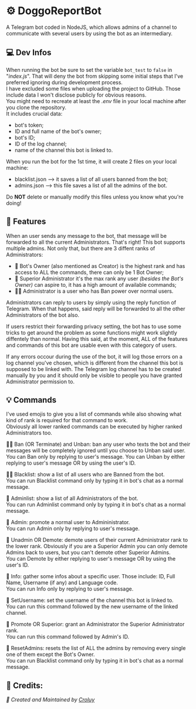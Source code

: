 # ⚙️ DoggoReportBot

A Telegram bot coded in NodeJS, which allows admins of a channel to communicate with several users by using the bot as an intermediary.
<br>

## 💻 Dev Infos

When running the bot be sure to set the variable `bot_test` to `false` in "*index.js*". That will deny the bot from skipping some initial steps that I've preferred ignoring during development process.<br>
I have excluded some files when uploading the project to GitHub. Those include data I won't disclose publicly for obvious reasons.<br>
You might need to recreate at least the *.env* file in your local machine after you clone the repository.<br>
It includes crucial data:
- bot's token;
- ID and full name of the bot's owner;
- bot's ID;
- ID of the log channel;
- name of the channel this bot is linked to.<br>

When you run the bot for the 1st time, it will create 2 files on your local machine:<br>
- blacklist.json --> it saves a list of all users banned from the bot;<br>
- admins.json --> this file saves a list of all the admins of the bot.<br>

Do **NOT** delete or manually modify this files unless you know what you're doing!
<br>

## 🧬 Features

When an user sends any message to the bot, that message will be forwarded to all the current Administrators. That's right! This bot supports multiple admins. Not only that, but there are 3 diffent ranks of Administrators:<br>
+ 👑 Bot's Owner (also mentioned as Creator) is the highest rank and has access to ALL the commands, there can only be 1 Bot Owner;<br>
+ 💎 Superior Administrator it's the max rank any user *(besides the Bot's Owner)* can aspire to, it has a high amount of available commands;<br>
+ 👮‍♀️ Administrator is a user who has Ban power over normal users.

Administrators can reply to users by simply using the reply function of Telegram. When that happens, said reply will be forwarded to all the other Administrators of the bot also.

If users restrict their forwarding privacy setting, the bot has to use some tricks to get around the problem as some functions might work slightly diffentely than normal. Having this said, at the moment, ALL of the features and commands of this bot are usable even with this category of users.

If any errors occour during the use of the bot, it will log those errors on a log channel you've chosen, which is different from the channel this bot is supposed to be linked with. The Telegram log channel has to be created manually by you and it should only be visible to people you have granted Administrator permission to.
<br>

## 💡 Commands

I've used emojis to give you a list of commands while also showing what kind of rank is required for that command to work.<br>
Obviously all lower ranked commands can be executed by higher ranked Administrators too.

👮‍♀️ Ban (OR Terminate) and Unban: ban any user who texts the bot and their messages will be completely ignored until you choose to Unban said user.<br>
You can Ban only by replying to user's message. You can Unban by either replying to user's message OR by using the user's ID.

👮‍♀️ Blacklist: show a list of all users who are Banned from the bot.<br>
You can run Blacklist command only by typing it in bot's chat as a normal message.

💎 Adminlist: show a list of all Administrators of the bot.<br>
You can run Adminlist command only by typing it in bot's chat as a normal message.

💎 Admin: promote a normal user to Admininistrator.<br>
You can run Admin only by replying to user's message.

💎 Unadmin OR Demote: demote users of their current Administrator rank to the lower rank. Obviously if you are a Superior Admin you can only demote Admins back to users, but you can't demote other Superior Admins.<br>
You can Demote by either replying to user's message OR by using the user's ID.

💎 Info: gather some infos about a specific user. Those include: ID, Full Name, Username (if any) and Language code.<br>
You can run Info only by replying to user's message.

💎 SetUsername: set the username of the channel this bot is linked to.<br>
You can run this command followed by the new username of the linked channel.

👑 Promote OR Superior: grant an Administrator the Superior Administrator rank.<br>
You can run this command followed by Admin's ID.

👑 ResetAdmins: resets the list of ALL the admins by removing every single one of them except the Bot's Owner.<br>
You can run Blacklist command only by typing it in bot's chat as a normal message.

## 📄 Credits:
*:rocket: Created and Maintained by [Croluy](https://www.github.com/croluy)*
